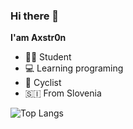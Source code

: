 ### Hi there 👋

**I'am Axstr0n**

* 👨‍🎓 Student
* 💻 Learning programing
* 🚴 Cyclist
* 🇸🇮 From Slovenia


![Top Langs](https://github-readme-stats.vercel.app/api/top-langs/?username=Axstr0n&layout=compact&theme=tokyonight)



<!--
**Axstr0n/Axstr0n** is a ✨ _special_ ✨ repository because its `README.md` (this file) appears on your GitHub profile.

Here are some ideas to get you started:

- 🔭 I’m currently working on ...
- 🌱 I’m currently learning ...
- 👯 I’m looking to collaborate on ...
- 🤔 I’m looking for help with ...
- 💬 Ask me about ...
- 📫 How to reach me: ...
- 😄 Pronouns: ...
- ⚡ Fun fact: ...
-->
